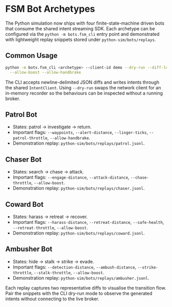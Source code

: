 # FSM Bot Archetypes

The Python simulation now ships with four finite-state-machine driven bots that
consume the shared intent streaming SDK. Each archetype can be configured via
the `python -m bots.fsm_cli` entry point and demonstrated with lightweight
replay snippets stored under `python-sim/bots/replays`.

## Common Usage

```bash
python -m bots.fsm_cli <archetype> --client-id demo --dry-run --diff-log demo.jsonl \
  --allow-boost --allow-handbrake
```

The CLI accepts newline-delimited JSON diffs and writes intents through the
shared `IntentClient`. Using `--dry-run` swaps the network client for an
in-memory recorder so the behaviours can be inspected without a running broker.

## Patrol Bot

* States: patrol → investigate → return.
* Important flags: `--waypoints`, `--alert-distance`, `--linger-ticks`,
  `--patrol-throttle`, `--allow-handbrake`.
* Demonstration replay: `python-sim/bots/replays/patrol.jsonl`.

## Chaser Bot

* States: search → chase → attack.
* Important flags: `--engage-distance`, `--attack-distance`, `--chase-throttle`,
  `--allow-boost`.
* Demonstration replay: `python-sim/bots/replays/chaser.jsonl`.

## Coward Bot

* States: harass → retreat → recover.
* Important flags: `--harass-distance`, `--retreat-distance`, `--safe-health`,
  `--retreat-throttle`, `--allow-boost`.
* Demonstration replay: `python-sim/bots/replays/coward.jsonl`.

## Ambusher Bot

* States: hide → stalk → strike → evade.
* Important flags: `--detection-distance`, `--ambush-distance`,
  `--strike-throttle`, `--stalk-throttle`, `--allow-boost`.
* Demonstration replay: `python-sim/bots/replays/ambusher.jsonl`.

Each replay captures two representative diffs to visualise the transition flow.
Pair the snippets with the CLI dry-run mode to observe the generated intents
without connecting to the live broker.
